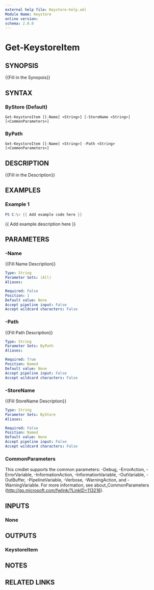 ```yaml
---
external help file: Keystore-help.xml
Module Name: Keystore
online version:
schema: 2.0.0
---
```


# Get-KeystoreItem

## SYNOPSIS
{{Fill in the Synopsis}}

## SYNTAX

### ByStore (Default)
```
Get-KeystoreItem [[-Name] <String>] [-StoreName <String>] [<CommonParameters>]
```

### ByPath
```
Get-KeystoreItem [[-Name] <String>] -Path <String> [<CommonParameters>]
```

## DESCRIPTION
{{Fill in the Description}}

## EXAMPLES

### Example 1
```powershell
PS C:\> {{ Add example code here }}
```

{{ Add example description here }}

## PARAMETERS

### -Name
{{Fill Name Description}}

```yaml
Type: String
Parameter Sets: (All)
Aliases:

Required: False
Position: 1
Default value: None
Accept pipeline input: False
Accept wildcard characters: False
```

### -Path
{{Fill Path Description}}

```yaml
Type: String
Parameter Sets: ByPath
Aliases:

Required: True
Position: Named
Default value: None
Accept pipeline input: False
Accept wildcard characters: False
```

### -StoreName
{{Fill StoreName Description}}

```yaml
Type: String
Parameter Sets: ByStore
Aliases:

Required: False
Position: Named
Default value: None
Accept pipeline input: False
Accept wildcard characters: False
```

### CommonParameters
This cmdlet supports the common parameters: -Debug, -ErrorAction, -ErrorVariable, -InformationAction, -InformationVariable, -OutVariable, -OutBuffer, -PipelineVariable, -Verbose, -WarningAction, and -WarningVariable. For more information, see about_CommonParameters (http://go.microsoft.com/fwlink/?LinkID=113216).

## INPUTS

### None

## OUTPUTS

### KeystoreItem

## NOTES

## RELATED LINKS

